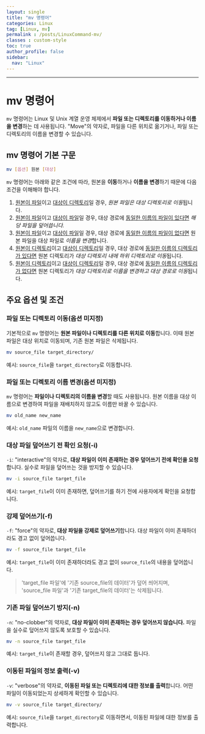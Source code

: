 ```yaml
---
layout: single
title: "mv 명령어"
categories: Linux
tag: [Linux, mv]
permalink : /posts/LinuxCommand-mv/
classes : custom-style
toc: true
author_profile: false
sidebar:
  nav: "Linux"
---
```


<hr>

# mv 명령어

`mv` 명령어는 Linux 및 Unix 계열 운영 체제에서 **파일 또는 디렉토리를 이동하거나 이름을 변경**하는 데 사용됩니다. "Move"의 약자로, 파일을 다른 위치로 옮기거나, 파일 또는 디렉토리의 이름을 변경할 수 있습니다.

## mv 명령어 기본 구문

```bash
mv [옵션] 원본 [대상]
```

`mv` 명령어는 아래와 같은 조건에 따라, 원본을 **이동**하거나 **이름을 변경**하기 때문에 다음 조건을 이해해야 합니다.

1. <u>원본이 파일</u>이고 <u>대상이 디렉토리</u>일 경우, *원본 파일은 대상 디렉토리로 이동*됩니다.
2. <u>원본이 파일</u>이고 <u>대상이 파일</u>일 경우, 대상 경로에 <u>동일한 이름의 파일이 있다면</u> *해당 파일을 덮어씁니다.*
3. <u>원본이 파일</u>이고 <u>대상이 파일</u>일 경우, 대상 경로에 <u>동일한 이름의 파일이 없다면</u> 원본 파일을 대상 파일로 *이름을 변경*합니다.
4. <u>원본이 디렉토리</u>이고 <u>대상이 디렉토리</u>일 경우, 대상 경로에 <u>동일한 이름의 디렉토리가 있다면</u> 원본 디렉토리가 *대상 디렉토리 내에 하위 디렉토리로 이동*됩니다.
5. <u>원본이 디렉토리</u>이고 <u>대상이 디렉토리</u>일 경우, 대상 경로에 <u>동일한 이름의 디렉토리가 없다면</u> 원본 디렉토리가 *대상 디렉토리로 이름을 변경하고 대상 경로로 이동*됩니다.

## 주요 옵션 및 조건

### 파일 또는 디렉토리 이동(옵션 미지정)

기본적으로 `mv` 명령어는 **원본 파일이나 디렉토리를 다른 위치로 이동**합니다. 이때 원본 파일은 대상 위치로 이동되며, 기존 원본 파일은 삭제됩니다.

```bash
mv source_file target_directory/
```

예시: `source_file`을 `target_directory`로 이동합니다.

### 파일 또는 디렉토리 이름 변경(옵션 미지정)

`mv` 명령어는 **파일이나 디렉토리의 이름을 변경**할 때도 사용됩니다. 원본 이름을 대상 이름으로 변경하여 파일을 재배치하지 않고도 이름만 바꿀 수 있습니다.

```bash
mv old_name new_name
```

예시: `old_name` 파일의 이름을 `new_name`으로 변경합니다.

### 대상 파일 덮어쓰기 전 확인 요청(-i)

`-i`: "interactive"의 약자로, **대상 파일이 이미 존재하는 경우 덮어쓰기 전에 확인을 요청**합니다. 실수로 파일을 덮어쓰는 것을 방지할 수 있습니다.

```bash
mv -i source_file target_file
```

예시: `target_file`이 이미 존재하면, 덮어쓰기를 하기 전에 사용자에게 확인을 요청합니다.

### 강제 덮어쓰기(-f)

`-f`: "force"의 약자로, **대상 파일을 강제로 덮어쓰기**합니다. 대상 파일이 이미 존재하더라도 경고 없이 덮어씁니다.

```bash
mv -f source_file target_file
```

예시: `target_file`이 이미 존재하더라도 경고 없이 `source_file`의 내용을 덮어씁니다. 

> 'target_file 파일'에 '기존 source_file의 데이터'가 덮어 씌어지며, 'source_file 파일'과 '기존 target_file의 데이터'는 삭제됩니다.

### 기존 파일 덮어쓰기 방지(-n)

`-n`: "no-clobber"의 약자로, **대상 파일이 이미 존재하는 경우 덮어쓰지 않습니다.** 파일을 실수로 덮어쓰지 않도록 보호할 수 있습니다.

```bash
mv -n source_file target_file
```

예시: `target_file`이 존재할 경우, 덮어쓰지 않고 그대로 둡니다.

### 이동된 파일의 정보 출력(-v)

`-v`: "verbose"의 약자로, **이동된 파일 또는 디렉토리에 대한 정보를 출력**합니다. 어떤 파일이 이동되었는지 상세하게 확인할 수 있습니다.

```bash
mv -v source_file target_directory/
```

예시: `source_file`을 `target_directory`로 이동하면서, 이동된 파일에 대한 정보를 출력합니다.